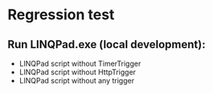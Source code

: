
# Regression test

## Run LINQPad.exe (local development):

- LINQPad script without TimerTrigger
- LINQPad script without HttpTrigger
- LINQPad script without any trigger